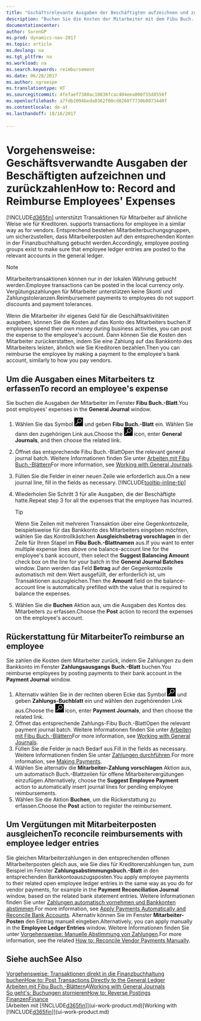 ```yaml
---
title: "Gschäftsrelevante Ausgaben der Beschäftigten aufzeichnen und zurückzahlen"
description: "Buchen Sie die Kosten der Mitarbeiter mit dem Fibu Buch.-Blatt zu dem Konto und buchen Sie später die Zahlung an das Bankkonto des Mitarbeiters, dem die geschäftsverwandten Ausgaben zurückzuerstatten sind."
documentationcenter: 
author: SorenGP
ms.prod: dynamics-nav-2017
ms.topic: article
ms.devlang: na
ms.tgt_pltfrm: na
ms.workload: na
ms.search.keywords: reimbursement
ms.date: 06/28/2017
ms.author: sgroespe
ms.translationtype: HT
ms.sourcegitcommit: 4fefaef7380ac10836fcac404eea006f55d8556f
ms.openlocfilehash: a7fdb2094beda0362f00cd8268f7730b8073440f
ms.contentlocale: de-at
ms.lasthandoff: 10/16/2017

---
```

# <a name="how-to-record-and-reimburse-employees-expenses"></a><span data-ttu-id="cc7c5-103">Vorgehensweise: Geschäftsverwandte Ausgaben der Beschäftigten aufzeichnen und zurückzahlen</span><span class="sxs-lookup"><span data-stu-id="cc7c5-103">How to: Record and Reimburse Employees' Expenses</span></span>
[!INCLUDE[d365fin](includes/d365fin_md.md)]<span data-ttu-id="cc7c5-104"> unterstützt Transaktionen für Mitarbeiter auf ähnliche Weise wie für Kreditoren.</span><span class="sxs-lookup"><span data-stu-id="cc7c5-104"> supports transactions for employee in a similar way as for vendors.</span></span> <span data-ttu-id="cc7c5-105">Entsprechend bestehen Mitarbeiterbuchungsgruppen, um sicherzustellen, dass Mitarbeiterposten auf den entsprechenden Konten in der Finanzbuchhaltung gebucht werden.</span><span class="sxs-lookup"><span data-stu-id="cc7c5-105">Accordingly, employee posting groups exist to make sure that employee ledger entries are posted to the relevant accounts in the general ledger.</span></span>

> [!NOTE]  
> <span data-ttu-id="cc7c5-106">Mitarbeitertransaktionen können nur in der lokalen Währung gebucht werden.</span><span class="sxs-lookup"><span data-stu-id="cc7c5-106">Employee transactions can be posted in the local currency only.</span></span> <span data-ttu-id="cc7c5-107">Vergütungszahlungen für Mitarbeiter unterstützen keine Skonti und Zahlungstoleranzen.</span><span class="sxs-lookup"><span data-stu-id="cc7c5-107">Reimbursement payments to employees do not support discounts and payment tolerances.</span></span>

<span data-ttu-id="cc7c5-108">Wenn die Mitarbeiter ihr eigenes Geld für die Geschäftsaktivitäten ausgeben, können Sie die Kosten auf das Konto des Mitarbeiters buchen.</span><span class="sxs-lookup"><span data-stu-id="cc7c5-108">If employees spend their own money during business activities, you can post the expense to the employee's account.</span></span> <span data-ttu-id="cc7c5-109">Dann können Sie die Kosten den Mitarbeiter zurückerstatten, indem Sie eine Zahlung auf das  Bankkonto des Mitarbeiters leisten, ähnlich wie Sie Kreditoren bezahlen.</span><span class="sxs-lookup"><span data-stu-id="cc7c5-109">Then you can reimburse the employee by making a payment to the employee's bank account, similarly to how you pay vendors.</span></span>

## <a name="to-record-an-employees-expense"></a><span data-ttu-id="cc7c5-110">Um die Ausgaben eines Mitarbeiters tz erfassen</span><span class="sxs-lookup"><span data-stu-id="cc7c5-110">To record an employee's expense</span></span>
<span data-ttu-id="cc7c5-111">Sie buchen die Ausgaben der Mitarbeiter im Fenster **Fibu Buch.-Blatt**.</span><span class="sxs-lookup"><span data-stu-id="cc7c5-111">You post employees' expenses in the **General Journal** window.</span></span>
1. <span data-ttu-id="cc7c5-112">Wählen Sie das Symbol ![Nach Seite oder Bericht suchen](media/ui-search/search_small.png "Nach Seite oder Bericht suchen") und geben **Fibu Buch.-Blatt** ein. Wählen Sie dann den zugehörigen Link aus.</span><span class="sxs-lookup"><span data-stu-id="cc7c5-112">Choose the ![Search for Page or Report](media/ui-search/search_small.png "Search for Page or Report icon") icon, enter **General Journals**, and then choose the related link.</span></span>
2. <span data-ttu-id="cc7c5-113">Öffnet das entsprechende Fibu Buch.-Blatt</span><span class="sxs-lookup"><span data-stu-id="cc7c5-113">Open the relevant general journal batch.</span></span> <span data-ttu-id="cc7c5-114">Weitere Informationen finden Sie unter [Arbeiten mit Fibu Buch.-Blättern](ui-work-general-journals.md)</span><span class="sxs-lookup"><span data-stu-id="cc7c5-114">For more information, see [Working with General Journals](ui-work-general-journals.md).</span></span>
3. <span data-ttu-id="cc7c5-115">Füllen Sie die Felder in einer neuen Zeile wie erforderlich aus.</span><span class="sxs-lookup"><span data-stu-id="cc7c5-115">On a new journal line, fill in the fields as necessary.</span></span> [!INCLUDE[tooltip-inline-tip](includes/tooltip-inline-tip_md.md)]    
4. <span data-ttu-id="cc7c5-116">Wiederholen Sie Schritt 3 für alle Ausgaben, die der Beschäftigte hatte.</span><span class="sxs-lookup"><span data-stu-id="cc7c5-116">Repeat step 3 for all the expenses that the employee has incurred.</span></span>

    > [!TIP]  
    > <span data-ttu-id="cc7c5-117">Wenn Sie Zeilen mit mehreren Transaktion über eine Gegenkontozeile, beispielsweise für das Bankkonto des Mitarbeiters eingeben möchten, wählen Sie das Kontrollkästchen **Ausgleichsbetrag vorschlagen** in der Zeile für Ihren Stapel im **Fibu Buch.-Blattnamen** aus.</span><span class="sxs-lookup"><span data-stu-id="cc7c5-117">If you want to enter multiple expense lines above one balance-account line for the employee's bank account, then select the **Suggest Balancing Amount** check box on the line for your batch in the **General Journal Batches** window.</span></span> <span data-ttu-id="cc7c5-118">Dann werden das Feld **Betrag** auf der Gegenkontozeile automatisch mit dem Wert ausgefüllt, der erforderlich ist, um Transaktionen auszugleichen.</span><span class="sxs-lookup"><span data-stu-id="cc7c5-118">Then the **Amount** field on the balance-account line is automatically prefilled with the value that is required to balance the expenses.</span></span>
5. <span data-ttu-id="cc7c5-119">Wählen Sie die **Buchen** Aktion aus, um die Ausgaben des Kontos des Mitarbeiters zu erfassen.</span><span class="sxs-lookup"><span data-stu-id="cc7c5-119">Choose the **Post** action to record the expenses on the employee's account.</span></span>

## <a name="to-reimburse-an-employee"></a><span data-ttu-id="cc7c5-120">Rückerstattung für Mitarbeiter</span><span class="sxs-lookup"><span data-stu-id="cc7c5-120">To reimburse an employee</span></span>
<span data-ttu-id="cc7c5-121">Sie zahlen die Kosten dem Mitarbeiter zurück, indem Sie Zahlungen zu dem Bankkonto im Fenster **Zahlungsausgangs Buch.-Blatt** buchen.</span><span class="sxs-lookup"><span data-stu-id="cc7c5-121">You reimburse employees by posting payments to their bank account in the **Payment Journal** window.</span></span>
1. <span data-ttu-id="cc7c5-122">Alternativ wählen Sie in der rechten oberen Ecke das Symbol ![Nach Seite oder Bericht suchen](media/ui-search/search_small.png "Nach Seite oder Bericht suchen") und geben **Zahlungs-Buchblatt** ein und wählen den zugehörenden Link aus.</span><span class="sxs-lookup"><span data-stu-id="cc7c5-122">Choose the ![Search for Page or Report](media/ui-search/search_small.png "Search for Page or Report icon") icon, enter **Payment Journals**, and then choose the related link.</span></span>
2. <span data-ttu-id="cc7c5-123">Öffnet das entsprechende Zahlungs-Fibu Buch.-Blatt</span><span class="sxs-lookup"><span data-stu-id="cc7c5-123">Open the relevant payment journal batch.</span></span> <span data-ttu-id="cc7c5-124">Weitere Informationen finden Sie unter [Arbeiten mit Fibu Buch.-Blättern](ui-work-general-journals.md)</span><span class="sxs-lookup"><span data-stu-id="cc7c5-124">For more information, see [Working with General Journals](ui-work-general-journals.md).</span></span>
3. <span data-ttu-id="cc7c5-125">Füllen Sie die Felder je nach Bedarf aus.</span><span class="sxs-lookup"><span data-stu-id="cc7c5-125">Fill in the fields as necessary.</span></span> <span data-ttu-id="cc7c5-126">Weitere Informationen finden Sie unter [Zahlungen durchführen](payables-make-payments.md).</span><span class="sxs-lookup"><span data-stu-id="cc7c5-126">For more information, see [Making Payments](payables-make-payments.md).</span></span>
4. <span data-ttu-id="cc7c5-127">Wählen Sie alternativ die **Mitarbeiter-Zahlung vorschlagen** Aktion aus, um automatisch Buch.-Blattzeilen für offene Mitarbeitervergütungen einzufügen.</span><span class="sxs-lookup"><span data-stu-id="cc7c5-127">Alternatively, choose the **Suggest Employee Payment** action to automatically insert journal lines for pending employee reimbursements.</span></span>
5. <span data-ttu-id="cc7c5-128">Wählen Sie die Aktion **Buchen**, um die Rückerstattung zu erfassen.</span><span class="sxs-lookup"><span data-stu-id="cc7c5-128">Choose the **Post** action to register the reimbursement.</span></span>  

## <a name="to-reconcile-reimbursements-with-employee-ledger-entries"></a><span data-ttu-id="cc7c5-129">Um Vergütungen mit Mitarbeiterposten ausgleichen</span><span class="sxs-lookup"><span data-stu-id="cc7c5-129">To reconcile reimbursements with employee ledger entries</span></span>
<span data-ttu-id="cc7c5-130">Sie gleichen Mitarbeiterzahlungen in den entsprechenden offenen Mitarbeiterposten gleich aus, wie Sie dies für Kreditorenzahlungen tun, zum Beispiel im Fenster **Zahlungsabstimmungsbuch.-Blatt** in den entsprechenden Bankkontoauszugsposten.</span><span class="sxs-lookup"><span data-stu-id="cc7c5-130">You apply employee payments to their related open employee ledger entries in the same way as you do for vendor payments, for example in the **Payment Reconciliation Journal** window, based on the related bank statement entries.</span></span> <span data-ttu-id="cc7c5-131">Weitere Informationen finden Sie unter [Zahlungen automatisch vornehmen und Bankkonten abstimmen](receivables-apply-payments-auto-reconcile-bank-accounts.md).</span><span class="sxs-lookup"><span data-stu-id="cc7c5-131">For more information, see [Apply Payments Automatically and Reconcile Bank Accounts](receivables-apply-payments-auto-reconcile-bank-accounts.md).</span></span> <span data-ttu-id="cc7c5-132">Alternativ können Sie im Fenster **Mitarbeiter-Posten** den Eintrag manuell eingeben.</span><span class="sxs-lookup"><span data-stu-id="cc7c5-132">Alternatively, you can apply manually in the **Employee Ledger Entries** window.</span></span> <span data-ttu-id="cc7c5-133">Weitere Informationen finden Sie unter [Vorgehensweise: Manuelle Abstimmung von Zahlungen](payables-how-apply-purchase-transactions-manually.md).</span><span class="sxs-lookup"><span data-stu-id="cc7c5-133">For more information, see the related [How to: Reconcile Vendor Payments Manually](payables-how-apply-purchase-transactions-manually.md).</span></span>  

## <a name="see-also"></a><span data-ttu-id="cc7c5-134">Siehe auch</span><span class="sxs-lookup"><span data-stu-id="cc7c5-134">See Also</span></span>
[<span data-ttu-id="cc7c5-135">Vorgehensweise: Transaktionen direkt in die Finanzbuchhaltung buchen</span><span class="sxs-lookup"><span data-stu-id="cc7c5-135">How to: Post Transactions Directly to the General Ledger</span></span>](finance-how-post-transactions-directly.md)  
<span data-ttu-id="cc7c5-136">[Arbeiten mit Fibu Buch.-Blättern](ui-work-general-journals.md)A</span><span class="sxs-lookup"><span data-stu-id="cc7c5-136">[Working with General Journals](ui-work-general-journals.md)</span></span>  
[<span data-ttu-id="cc7c5-137">So geht's: Buchungen stornieren</span><span class="sxs-lookup"><span data-stu-id="cc7c5-137">How to: Reverse Postings</span></span>](finance-how-reverse-journal-posting.md)  
[<span data-ttu-id="cc7c5-138">Finanzen</span><span class="sxs-lookup"><span data-stu-id="cc7c5-138">Finance</span></span>](finance.md)  
<span data-ttu-id="cc7c5-139">[Arbeiten mit [!INCLUDE[d365fin](includes/d365fin_md.md)]](ui-work-product.md)</span><span class="sxs-lookup"><span data-stu-id="cc7c5-139">[Working with [!INCLUDE[d365fin](includes/d365fin_md.md)]](ui-work-product.md)</span></span>  

